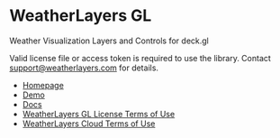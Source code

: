 # WeatherLayers GL

Weather Visualization Layers and Controls for deck.gl

Valid license file or access token is required to use the library. Contact [support@weatherlayers.com](mailto:support@weatherlayers.com) for details.

* [Homepage](https://weatherlayers.com/)
* [Demo](https://demo.weatherlayers.com/)
* [Docs](https://docs.weatherlayers.com/)
* [WeatherLayers GL License Terms of Use](https://weatherlayers.com/license-terms-of-use.html)
* [WeatherLayers Cloud Terms of Use](https://weatherlayers.com/terms-of-use.html)